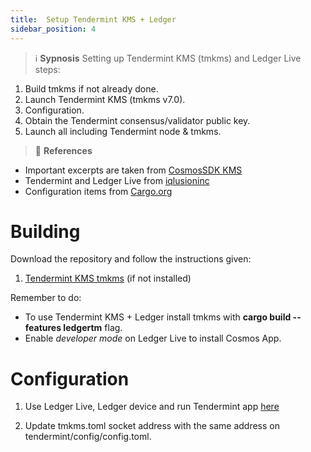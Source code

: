 ```yaml
---
title:  Setup Tendermint KMS + Ledger
sidebar_position: 4
---
```


>:information_source: **Sypnosis** 
Setting up Tendermint KMS (tmkms) and Ledger Live steps:
1. Build tmkms if not already done.
1. Launch Tendermint KMS (tmkms v7.0).
1. Configuration.
1. Obtain the Tendermint consensus/validator public key.
1. Launch all including Tendermint node & tmkms.

>:memo: **References** 
- Important excerpts are taken from [CosmosSDK KMS](https://hub.cosmos.network/main/validators/security.html)
- Tendermint and Ledger Live from [iqlusioninc](https://github.com/iqlusioninc/tmkms)
- Configuration items from [Cargo.org](https://crypto.org/docs/getting-started/notes-on-production-deployment.html)

# Building
Download the repository and follow the instructions given: 
1. [Tendermint KMS tmkms](https://github.com/iqlusioninc/tmkms) (if not installed)

Remember to do:
- To use Tendermint KMS + Ledger install tmkms with **cargo build --features ledgertm** flag.
- Enable *developer mode* on Ledger Live to install Cosmos App.

# Configuration
1. Use Ledger Live, Ledger device and run Tendermint app [here](https://crypto.org/docs/getting-started/notes-on-production-deployment.html)
  
1. Update tmkms.toml socket address with the same address on tendermint/config/config.toml.







